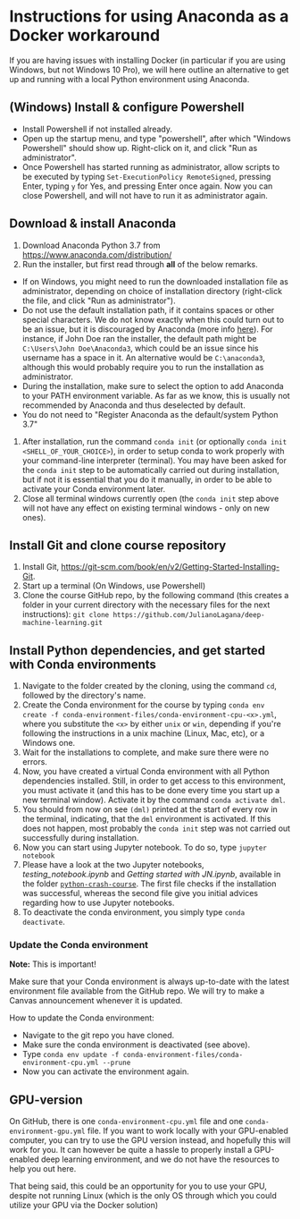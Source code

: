 # Instructions for using Anaconda as a Docker workaround
If you are having issues with installing Docker (in particular if you are using Windows, but not Windows 10 Pro), we will here outline an alternative to get up and running with a local Python environment using Anaconda.

## (Windows) Install & configure Powershell
- Install Powershell if not installed already.
- Open up the startup menu, and type "powershell", after which "Windows Powershell" should show up. Right-click on it, and click "Run as administrator".
- Once Powershell has started running as administrator, allow scripts to be executed by typing `Set-ExecutionPolicy RemoteSigned`, pressing Enter, typing `y` for Yes, and pressing Enter once again. Now you can close Powershell, and will not have to run it as administrator again.

## Download & install Anaconda
1. Download Anaconda Python 3.7 from https://www.anaconda.com/distribution/
1. Run the installer, but first read through **all** of the below remarks.
  - If on Windows, you might need to run the downloaded installation file as administrator, depending on choice of installation directory (right-click the file, and click "Run as administrator").
  - Do not use the default installation path, if it contains spaces or other special characters. We do not know exactly when this could turn out to be an issue, but it is discouraged by Anaconda (more info [here](https://docs.anaconda.com/anaconda/user-guide/faq/#distribution-faq-windows-folder)). For instance, if John Doe ran the installer, the default path might be `C:\Users\John Doe\Anaconda3`, which could be an issue since his username has a space in it. An alternative would be `C:\anaconda3`, although this would probably require you to run the installation as administrator.
  - During the installation, make sure to select the option to add Anaconda to your PATH environment variable. As far as we know, this is usually not recommended by Anaconda and thus deselected by default.
  - You do not need to "Register Anaconda as the default/system Python 3.7"
1. After installation, run the command `conda init` (or optionally `conda init <SHELL_OF_YOUR_CHOICE>`), in order to setup conda to work properly with your command-line interpreter (terminal). You may have been asked for the `conda init` step to be automatically carried out during installation, but if not it is essential that you do it manually, in order to be able to activate your Conda environment later.
1. Close all terminal windows currently open (the `conda init` step above will not have any effect on existing terminal windows - only on new ones).

## Install Git and clone course repository
1. Install Git, https://git-scm.com/book/en/v2/Getting-Started-Installing-Git.
1. Start up a terminal (On Windows, use Powershell)
1. Clone the course GitHub repo, by the following command (this creates a folder in your current directory with the necessary files for the next instructions): `git clone https://github.com/JulianoLagana/deep-machine-learning.git`

## Install Python dependencies, and get started with Conda environments
1. Navigate to the folder created by the cloning, using the command `cd`, followed by the directory's name.
1. Create the Conda environment for the course by typing `conda env create -f conda-environment-files/conda-environment-cpu-<x>.yml`, where you substitute the `<x>` by either `unix` or `win`, depending if you're following the instructions in a unix machine (Linux, Mac, etc), or a Windows one.
1. Wait for the installations to complete, and make sure there were no errors.
1. Now, you have created a virtual Conda environment with all Python dependencies installed. Still, in order to get access to this environment, you must activate it (and this has to be done every time you start up a new terminal window). Activate it by the command `conda activate dml`.
1. You should from now on see `(dml)` printed at the start of every row in the terminal, indicating, that the `dml` environment is activated. If this does not happen, most probably the `conda init` step was not carried out successfully during installation.
1. Now you can start using Jupyter notebook. To do so, type `jupyter notebook`
1. Please have a look at the two Jupyter notebooks, *testing_notebook.ipynb* and *Getting started with JN.ipynb*, available in the folder [`python-crash-course`](https://github.com/JulianoLagana/deep-machine-learning/tree/master/python-crash-course). The first file checks if the installation was successful, whereas the second file give you initial advices regarding how to use Jupyter notebooks.
1. To deactivate the conda environment, you simply type `conda deactivate`.

### Update the Conda environment
**Note:** This is important!

Make sure that your Conda environment is always up-to-date with the latest environment file available from the GitHub repo. We will try to make a Canvas announcement whenever it is updated.

How to update the Conda environment:
- Navigate to the git repo you have cloned.
- Make sure the conda environment is deactivated (see above).
- Type `conda env update -f conda-environment-files/conda-environment-cpu.yml --prune`
- Now you can activate the environment again.

## GPU-version
On GitHub, there is one `conda-environment-cpu.yml` file and one `conda-environment-gpu.yml` file. If you want to work locally with your GPU-enabled computer, you can try to use the GPU version instead, and hopefully this will work for you. It can however be quite a hassle to properly install a GPU-enabled deep learning environment, and we do not have the resources to help you out here.

That being said, this could be an opportunity for you to use your GPU, despite not running Linux (which is the only OS through which you could utilize your GPU via the Docker solution)
